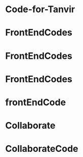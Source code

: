 # Code-for-Tanvir
# FrontEndCodes
# FrontEndCodes
# FrontEndCodes
# frontEndCode
# Collaborate
# CollaborateCode
